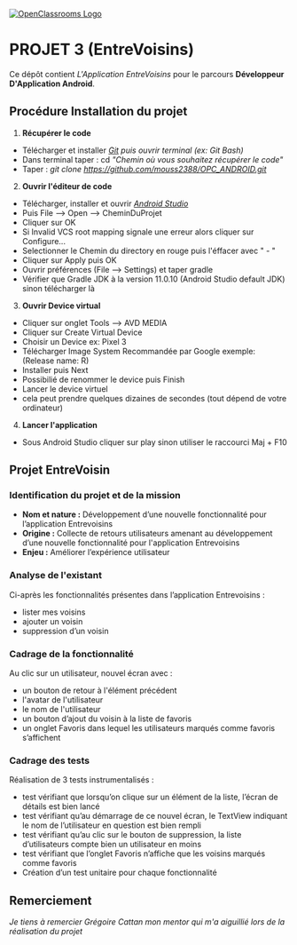 [![OpenClassrooms Logo](https://www.anaf.fr/wp-content/uploads/2020/09/OpenClassroom_LOGO-768x92.png)](https://openclassrooms.com/fr/)

# PROJET 3 (EntreVoisins)

Ce dépôt contient _L'Application EntreVoisins_ pour le parcours **Développeur D'Application Android**.

## Procédure Installation du projet

1. **Récupérer le code**
* Télécharger et installer _[Git](https://git-scm.com/downloads "Télécharger Git") puis ouvrir terminal (ex: Git Bash)_
* Dans terminal taper : cd _"Chemin où vous souhaitez récupérer le code"_
* Taper :  _git clone https://github.com/mouss2388/OPC_ANDROID.git_

2. **Ouvrir l'éditeur de code**
* Télécharger, installer et ouvrir _[Android Studio](https://developer.android.com/studio "Télécharger Android Studio")_
* Puis File --> Open --> CheminDuProjet
* Cliquer sur OK
* Si Invalid VCS root mapping signale une erreur alors cliquer sur Configure...
* Selectionner le Chemin du directory en rouge puis l'éffacer avec " - "
* Cliquer sur Apply puis OK
* Ouvrir préférences (File --> Settings) et taper gradle
* Vérifier que Gradle JDK à la version 11.0.10 (Android Studio default JDK) sinon télécharger là

3. **Ouvrir Device virtual**
* Cliquer sur onglet Tools --> AVD MEDIA
* Cliquer sur Create Virtual Device
* Choisir un Device ex: Pixel 3
* Télécharger Image System Recommandée par Google  exemple: (Release name: R)
* Installer puis Next
* Possibilié de renommer le device puis Finish
* Lancer le device virtuel
* cela peut prendre quelques dizaines de secondes (tout dépend de votre ordinateur)

4. **Lancer l'application**
* Sous Android Studio cliquer sur play sinon utiliser le raccourci Maj + F10

## Projet EntreVoisin

### Identification du projet et de la mission
* **Nom et nature :** Développement d’une nouvelle fonctionnalité pour l’application
  Entrevoisins
* **Origine :** Collecte de retours utilisateurs amenant au développement d’une nouvelle
  fonctionnalité pour l'application Entrevoisins
* **Enjeu :** Améliorer l’expérience utilisateur

### Analyse de l'existant

Ci-après les fonctionnalités présentes dans l’application Entrevoisins :
* lister mes voisins
* ajouter un voisin
* suppression d’un voisin

### Cadrage de la fonctionnalité

Au clic sur un utilisateur, nouvel écran avec :
* un bouton de retour à l'élément précédent
* l'avatar de l'utilisateur
* le nom de l'utilisateur
* un bouton d’ajout du voisin à la liste de favoris
* un onglet Favoris dans lequel les utilisateurs marqués comme favoris s’affichent

### Cadrage des tests

Réalisation de 3 tests instrumentalisés :
* test vérifiant que lorsqu’on clique sur un élément de la liste, l’écran de
  détails est bien lancé
* test vérifiant qu’au démarrage de ce nouvel écran, le TextView indiquant
  le nom de l’utilisateur en question est bien rempli
* test vérifiant qu’au clic sur le bouton de suppression, la liste d’utilisateurs
  compte bien un utilisateur en moins
* test vérifiant que l’onglet Favoris n’affiche que les voisins marqués comme
  favoris
* Création d’un test unitaire pour chaque fonctionnalité

## Remerciement

*Je tiens à remercier Grégoire Cattan mon mentor qui m'a aiguillié  lors de la réalisation du projet*
